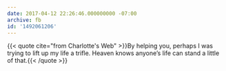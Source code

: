 ```yaml
---
date: 2017-04-12 22:26:46.000000000 -07:00
archive: fb
id: '1492061206'
---
```


{{< quote cite="from Charlotte's Web" >}}By helping you, perhaps I was trying to lift up my life a trifle. Heaven knows anyone’s life can stand a little of that.{{< /quote >}}
